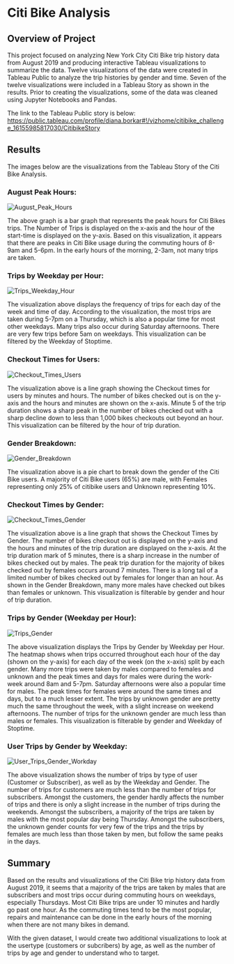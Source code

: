# Citi Bike Analysis

## Overview of Project
This project focused on analyzing New York City Citi Bike trip history data from August 2019 and producing interactive Tableau visualizations to summarize the data.
Twelve visualizations of the data were created in Tableau Public to analyze the trip histories by gender and time. Seven of the twelve visualizations were included in a Tableau Story as shown in the results. Prior to creating the visualizations, some of the data was cleaned using Jupyter Notebooks and Pandas.

The link to the Tableau Public story is below:
https://public.tableau.com/profile/diana.borkar#!/vizhome/citibike_challenge_16155985817030/CitibikeStory

## Results
The images below are the visualizations from the Tableau Story of the Citi Bike Analysis.

### August Peak Hours:
![August_Peak_Hours](https://github.com/borkard/bikesharing/blob/main/Images/August_Peak_Hours.PNG)

The above graph is a bar graph that represents the peak hours for Citi Bikes trips. The Number of Trips is displayed on the x-axis and the hour of the start-time is displayed on the y-axis. Based on this visualization, it appears that there are peaks in Citi Bike usage during the commuting hours of 8-9am and 5-6pm. In the early hours of the morning, 2-3am, not many trips are taken.


### Trips by Weekday per Hour:
![Trips_Weekday_Hour](https://github.com/borkard/bikesharing/blob/main/Images/Trips_Weekday_Hour.PNG)

The visualization above displays the frequency of trips for each day of the week and time of day. According to the visualization, the most trips are taken during 5-7pm on a Thursday, which is also a popular time for most other weekdays. Many trips also occur during Saturday afternoons. There are very few trips before 5am on weekdays. This visualization can be filtered by the Weekday of Stoptime.


### Checkout Times for Users:
![Checkout_Times_Users](https://github.com/borkard/bikesharing/blob/main/Images/Checkout_Times_Users.PNG)

The visualization above is a line graph showing the Checkout times for users by minutes and hours. The number of bikes checked out is on the y-axis and the hours and minutes are shown on the x-axis. Minute 5 of the trip duration shows a sharp peak in the number of bikes checked out with a sharp decline down to less than 1,000 bikes checkouts out beyond an hour. This visualization can be filtered by the hour of trip duration.


### Gender Breakdown:
![Gender_Breakdown](https://github.com/borkard/bikesharing/blob/main/Images/Gender_Breakdown.PNG)

The visualization above is a pie chart to break down the gender of the Citi Bike users. A majority of Citi Bike users (65%) are male, with Females representing only 25% of citibike users and Unknown representing 10%.


### Checkout Times by Gender:
![Checkout_Times_Gender](https://github.com/borkard/bikesharing/blob/main/Images/Checkout_Times_Gender.PNG)

The visualization above is a line graph that shows the Checkout Times by Gender. The number of bikes checkout out is displayed on the y-axis and the hours and minutes of the trip duration are displayed on the x-axis. At the trip duration mark of 5 minutes, there is a sharp increase in the number of bikes checked out by males. The peak trip duration for the majority of bikes checked out by females occurs around 7 minutes. There is a long tail of a limited number of bikes checked out by females for longer than an hour. As shown in the Gender Breakdown, many more males have checked out bikes than females or unknown. This visualization is filterable by gender and hour of trip duration.


### Trips by Gender (Weekday per Hour):
![Trips_Gender](https://github.com/borkard/bikesharing/blob/main/Images/Trips_Gender.PNG)

The above visualization displays the Trips by Gender by Weekday per Hour. The heatmap shows when trips occurred throughout each hour of the day (shown on the y-axis) for each day of the week (on the x-axis) split by each gender. Many more trips were taken by males compared to females and unknown and the peak times and days for males were during the work-week around 8am and 5-7pm. Saturday afternoons were also a popular time for males. The peak times for females were around the same times and days, but to a much lesser extent. The trips by unknown gender are pretty much the same throughout the week, with a slight increase on weekend afternoons. The number of trips for the unknown gender are much less than males or females. This visualization is filterable by gender and Weekday of Stoptime.


### User Trips by Gender by Weekday:
![User_Trips_Gender_Workday](https://github.com/borkard/bikesharing/blob/main/Images/User_Trips_Gender_Workday.PNG)

The above visualization shows the number of trips by type of user (Customer or Subscriber), as well as by the Weekday and Gender. The number of trips for customers are much less than the number of trips for subscribers. Amongst the customers, the gender hardly affects the number of trips and there is only a slight increase in the number of trips during the weekends. Amongst the subscribers, a majority of the trips are taken by males with the most popular day being Thursday. Amongst the subscribers, the unknown gender counts for very few of the trips and the trips by females are much less than those taken by men, but follow the same peaks in the days.


## Summary
Based on the results and visualizations of the Citi Bike trip history data from August 2019, it seems that a majority of the trips are taken by males that are subscribers and most trips occur during commuting hours on weekdays, especially Thursdays. Most Citi Bike trips are under 10 minutes and hardly go past one hour. As the commuting times tend to be the most popular, repairs and maintenance can be done in the early hours of the morning when there are not many bikes in demand.

With the given dataset, I would create two additional visualizations to look at the usertype (customers or subcribers) by age, as well as the number of trips by age and gender to understand who to target.


